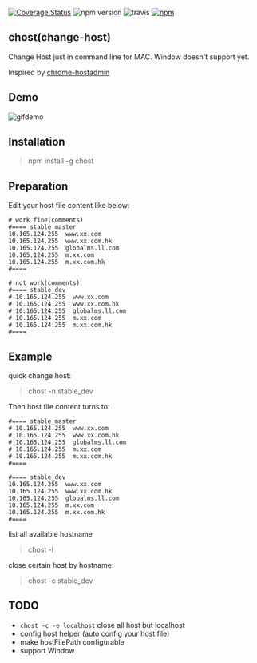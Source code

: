 [![Coverage Status](https://coveralls.io/repos/github/jerryni/chost/badge.svg?branch=master)](https://coveralls.io/github/jerryni/chost?branch=master)
![npm version](https://img.shields.io/npm/v/chost.svg)
![travis](https://travis-ci.org/jerryni/chost.svg?branch=master)
[![npm](https://img.shields.io/npm/dm/chost.svg)](https://www.npmjs.com/package/chost)

## chost(change-host) 

Change Host just in command line for MAC. Window doesn't support yet.

Inspired by [chrome-hostadmin](https://github.com/tg123/chrome-hostadmin)

## Demo

![gifdemo](https://jerryni.github.io/gifs/mac/host.gif)

## Installation

> npm install -g chost

## Preparation

Edit your host file content like below:

``` 
# work fine(comments)
#==== stable_master
10.165.124.255  www.xx.com
10.165.124.255  www.xx.com.hk
10.165.124.255  globalms.ll.com
10.165.124.255  m.xx.com
10.165.124.255  m.xx.com.hk
#====

# not work(comments)
#==== stable_dev
# 10.165.124.255  www.xx.com
# 10.165.124.255  www.xx.com.hk
# 10.165.124.255  globalms.ll.com
# 10.165.124.255  m.xx.com
# 10.165.124.255  m.xx.com.hk
#====
```

## Example
quick change host:
> chost -n stable_dev

Then host file content turns to:
```
#==== stable_master
# 10.165.124.255  www.xx.com
# 10.165.124.255  www.xx.com.hk
# 10.165.124.255  globalms.ll.com
# 10.165.124.255  m.xx.com
# 10.165.124.255  m.xx.com.hk
#====

#==== stable_dev
10.165.124.255  www.xx.com
10.165.124.255  www.xx.com.hk
10.165.124.255  globalms.ll.com
10.165.124.255  m.xx.com
10.165.124.255  m.xx.com.hk
#====
```

list all available hostname
> chost -l

close certain host by hostname:
> chost -c stable_dev

## TODO

- `chost -c -e localhost` close all host but localhost
- config host helper (auto config your host file)
- make hostFilePath configurable
- support Window